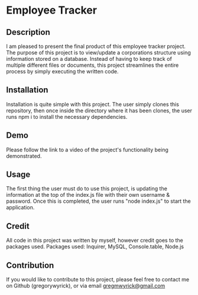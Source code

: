 # Employee Tracker

## Description

I am pleased to present the final product of this employee tracker project. The purpose of this project is to view/update a corporations structure using information stored on a database. Instead of having to keep track of multiple different files or documents, this project streamlines the entire process by simply executing the written code.

## Installation

Installation is quite simple with this project. The user simply clones this repository, then once inside the directory where it has been clones,  the user runs npm i to install the necessary dependencies.

## Demo

Please follow the link to a video of the project's functionality being demonstrated. 

## Usage

The first thing the user must do to use this project, is updating the information at the top of the index.js file with their own username & password. Once this is completed, the user runs "node index.js" to start the application. 

## Credit

All code in this project was written by myself, however credit goes to the packages used.
Packages used: Inquirer, MySQL, Console.table, Node.js

## Contribution

If you would like to contribute to this project, please feel free to contact me on Github (gregorywyrick), or via email gregmwyrick@gmail.com